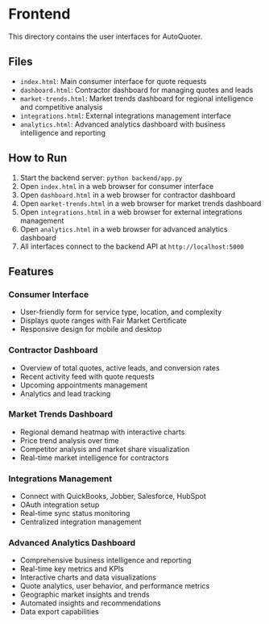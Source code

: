 # Frontend

This directory contains the user interfaces for AutoQuoter.

## Files

- `index.html`: Main consumer interface for quote requests
- `dashboard.html`: Contractor dashboard for managing quotes and leads
- `market-trends.html`: Market trends dashboard for regional intelligence and competitive analysis
- `integrations.html`: External integrations management interface
- `analytics.html`: Advanced analytics dashboard with business intelligence and reporting

## How to Run

1. Start the backend server: `python backend/app.py`
2. Open `index.html` in a web browser for consumer interface
3. Open `dashboard.html` in a web browser for contractor dashboard
4. Open `market-trends.html` in a web browser for market trends dashboard
5. Open `integrations.html` in a web browser for external integrations management
6. Open `analytics.html` in a web browser for advanced analytics dashboard
7. All interfaces connect to the backend API at `http://localhost:5000`

## Features

### Consumer Interface
- User-friendly form for service type, location, and complexity
- Displays quote ranges with Fair Market Certificate
- Responsive design for mobile and desktop

### Contractor Dashboard
- Overview of total quotes, active leads, and conversion rates
- Recent activity feed with quote requests
- Upcoming appointments management
- Analytics and lead tracking

### Market Trends Dashboard
- Regional demand heatmap with interactive charts
- Price trend analysis over time
- Competitor analysis and market share visualization
- Real-time market intelligence for contractors

### Integrations Management
- Connect with QuickBooks, Jobber, Salesforce, HubSpot
- OAuth integration setup
- Real-time sync status monitoring
- Centralized integration management

### Advanced Analytics Dashboard
- Comprehensive business intelligence and reporting
- Real-time key metrics and KPIs
- Interactive charts and data visualizations
- Quote analytics, user behavior, and performance metrics
- Geographic market insights and trends
- Automated insights and recommendations
- Data export capabilities
